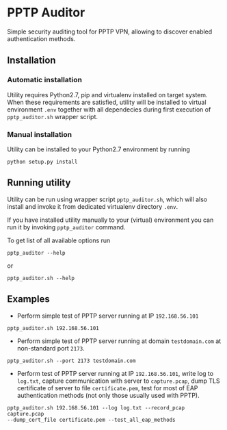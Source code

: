 # PPTP Auditor

Simple security auditing tool for PPTP VPN, allowing to discover enabled
authentication methods.


## Installation

### Automatic installation

Utility requires Python2.7, pip and virtualenv installed on target system.
When these requirements are satisfied, utility will be installed to
virtual environment `.env` together with all dependecies during
first execution of `pptp_auditor.sh` wrapper script.

### Manual installation

Utility can be installed to your Python2.7 environment by running
```
python setup.py install
```

## Running utility

Utility can be run using wrapper script `pptp_auditor.sh`, which will
also install and invoke it from dedicated virtualenv directory `.env`.

If you have installed utility manually to your (virtual) environment
you can run it by invoking `pptp_auditor` command.

To get list of all available options run
```
pptp_auditor --help
```
or
```
pptp_auditor.sh --help
```

## Examples

* Perform simple test of PPTP server running at IP `192.168.56.101`
```
pptp_auditor.sh 192.168.56.101
```
* Perform simple test of PPTP server running at domain `testdomain.com`
at non-standard port `2173`.
```
pptp_auditor.sh --port 2173 testdomain.com
```
* Perform test of PPTP server running at IP `192.168.56.101`, write log
to `log.txt`, capture communication with server to `capture.pcap`, dump
TLS certificate of server to file `certificate.pem`, test for most of EAP
authentication methods (not only those usually used with PPTP).
```
pptp_auditor.sh 192.168.56.101 --log log.txt --record_pcap capture.pcap
--dump_cert_file certificate.pem --test_all_eap_methods
```
